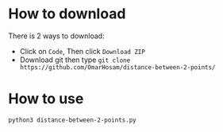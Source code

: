 # How to download
There is 2 ways to download:
- Click on `Code`, Then click `Download ZIP`
- Download git then type `git clone https://github.com/OmarHosam/distance-between-2-points/`
# How to use
```sh
python3 distance-between-2-points.py
```
